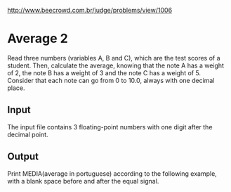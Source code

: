 http://www.beecrowd.com.br/judge/problems/view/1006

# Average 2

Read three numbers (variables A, B and C), which are
the test scores of a student. Then, calculate the
average, knowing that the note A has a weight of 2,
the note B has a weight of 3 and the note C has a
weight of 5. Consider that each note can go from
0 to 10.0, always with one decimal place.

## Input

The input file contains 3 floating-point numbers
with one digit after the decimal point.

## Output

Print MEDIA(average in portuguese) according to
the following example, with a blank space before
and after the equal signal.
